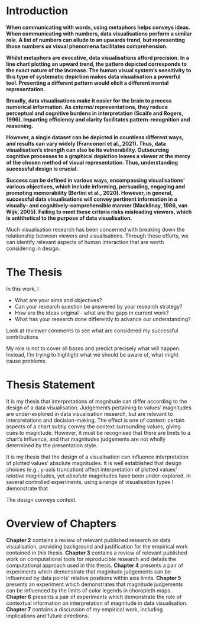 # Introduction

**When communicating with words, using metaphors helps conveys ideas. When communicating with numbers, data visualisations perform a similar role. A list of numbers can allude to an upwards trend, but representing those numbers *as* visual phenomena facilitates comprehension.**

**Whilst metaphors are evocative, data visualisations afford precision. In a line chart plotting an upward trend, the pattern depicted corresponds to the exact nature of the increase. The human visual system’s sensitivity to this type of systematic depiction makes data visualisation a powerful tool. Presenting a different pattern would elicit a different mental representation.**

**Broadly, data visualisations make it easier for the brain to process numerical information. As *external* representations, they reduce perceptual and cognitive burdens in interpretation (Scaife and Rogers, 1996). Imparting efficiency and clarity facilitates pattern-recognition and reasoning.**

**However, a single dataset can be depicted in countless different ways, and results can vary widely (Franconeri et al., 2021). Thus, data visualisation’s strength can also be its vulnerability. Outsourcing cognitive processes to a graphical depiction leaves a viewer at the mercy of the chosen method of visual representation. Thus, understanding successful design is crucial.**

**Success can be defined in various ways, encompassing visualisations’ various objectives, which include informing, persuading, engaging and promoting memorability (Bertini et al., 2020). However, in general, successful data visualisations will convey pertinent information in a visually- and cognitively-comprehensible manner (Macklinay, 1986, van Wijk, 2005). Failing to meet these criteria risks misleading viewers, which is antithetical to the purpose of data visualisation.** 

Much visualisation research has been concerned with breaking down the relationship between viewers and visualisations. Through these efforts, we can identify relevant aspects of human interaction that are worth considering in design. 

# The Thesis

In this work, I 


  * What are your aims and objectives?
  * Can your research question be answered by your research strategy?
  * How are the ideas original - what are the gaps in current work?
  * What has your research done differently to advance our understanding?

Look at reviewer comments to see what are considered my successful contributions 

My role is not to cover all bases and predict precisely what will happen. Instead, I’m trying to highlight what we should be aware of, what might cause problems. 

# Thesis Statement

It is my thesis that interpretations of magnitude can differ according to the design of a data visualisation. Judgements pertaining to values’ magnitudes are under-explored in data visualisation research, but are relevant to interpretations and decision-making. The effect is one of context: certain aspects of a chart subtly convey the context surrounding values, giving cues to magnitude. However, it must be recognised that there are limits to a chart’s influence, and that magnitudes judgements are not wholly determined by the presentation style.

It is my thesis that the design of a visualisation can influence interpretation of plotted values’ absolute magnitudes. It is well established that design choices (e.g., y-axis truncation) affect interpretation of plotted values’ *relative* magnitudes, yet *absolute* magnitudes have been under-explored. In several controlled experiments, using a range of visualisation types I demonstrate that 

The design conveys context. 



# Overview of Chapters

**Chapter 2** contains a review of relevant published research on data visualisation, providing background and justification for the empirical work contained in this thesis. **Chapter 3** contains a review of relevant published work on computational tools for reproducible research and details the computational approach used in this thesis. **Chapter 4** presents a pair of experiments which demonstrate that magnitude judgements can be influenced by data points’ relative positions within axis limits. **Chapter 5** presents an experiment which demonstrates that magnitude judgements can be influenced by the limits of color legends in choropleth maps. **Chapter 6** presents a pair of experiments which demonstrate the role of contextual information on interpretation of magnitude in data visualisation. **Chapter 7** contains a discussion of my empirical work, including implications and future directions. 


  
